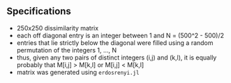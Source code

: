 Specifications
--------------

* 250x250 dissimilarity matrix
* each off diagonal entry is an integer between 1 and N = (500^2 - 500)/2
* entries that lie strictly below the diagonal were filled using a random permutation of the integers 1, ..., N
* thus, given any two pairs of distinct integers (i,j) and (k,l), it is equally probably that M[i,j] > M[k,l] or M[i,j] < M[k,l]
* matrix was generated using `erdosrenyi.jl`
